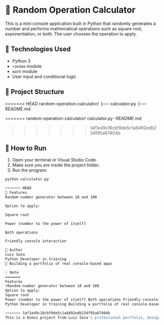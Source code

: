 # 🎲 Random Operation Calculator

This is a mini console application built in Python that randomly generates a number and performs mathematical operations such as square root, exponentiation, or both. The user chooses the operation to apply.

## 🧠 Technologies Used

- Python 3
- `random` module
- `math` module
- User input and conditional logic

## 📂 Project Structure

<<<<<<< HEAD
random-operation-calculator/ ├── calculator.py ├── README.md

=======
random-operation-calculator/ calculator.py -README.md
>>>>>>> 1af1e49c18cbf9de5c1a8492edb234f95a67404b

## 🚀 How to Run

1. Open your terminal or Visual Studio Code.
2. Make sure you are inside the project folder.
3. Run the program:

```bash
python calculator.py

<<<<<<< HEAD
🎯 Features
Random number generator between 10 and 100

Option to apply:

Square root

Power (number to the power of itself)

Both operations

Friendly console interaction

👤 Author
Luis Sosa
Python Developer in training
🚀 Building a portfolio of real console-based apps

💡 Note
=======
Features
•Random number generator between 10 and 100
Option to apply:
Square root
Power (number to the power of itself) Both operations Friendly console interaction Author Luis Sosa
Python Developer in training Building a portfolio of real console-based apps

>>>>>>> 1af1e49c18cbf9de5c1a8492edb234f95a67404b
This is a bonus project from Luis Sosa's professional portfolio, designed to practice the use of modules and math operations in Python.
